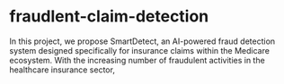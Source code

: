 # fraudlent-claim-detection
In this project, we propose SmartDetect, an AI-powered fraud detection system designed specifically for insurance claims within the Medicare ecosystem. With the increasing number of fraudulent activities in the healthcare insurance sector,
